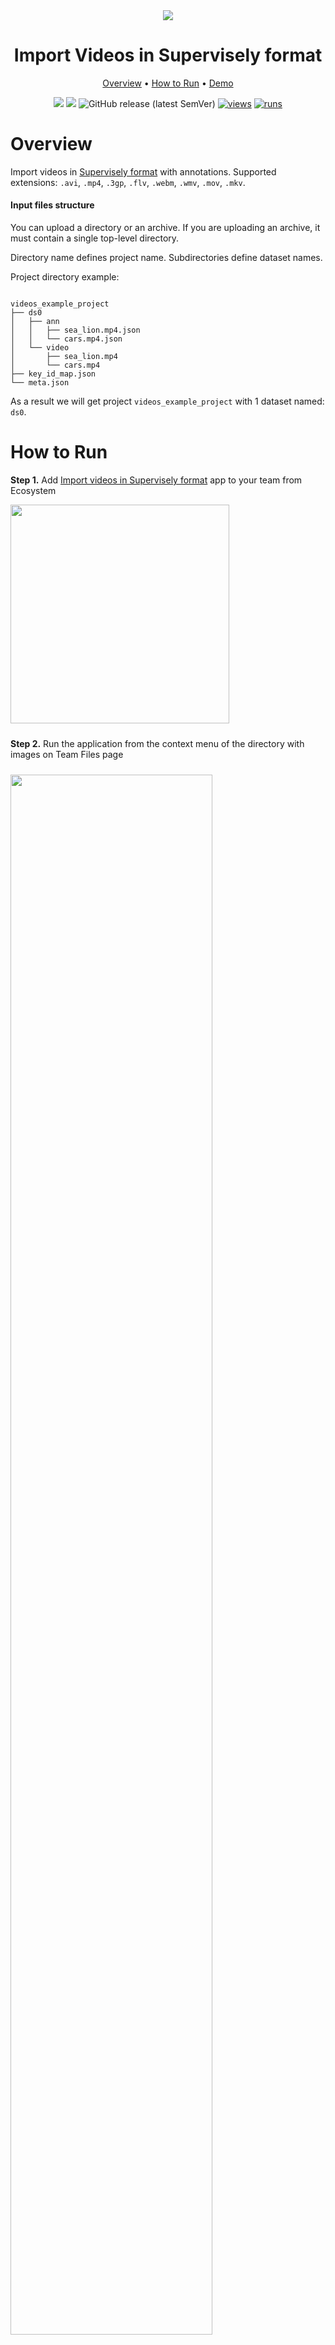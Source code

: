 <div align="center" markdown>

<img src="https://user-images.githubusercontent.com/48245050/182845074-905a4570-31bf-4c1a-8cb4-283157781530.jpg"/>

# Import Videos in Supervisely format

<p align="center">
  <a href="#Overview">Overview</a> •
  <a href="#How-to-Run">How to Run</a> •
  <a href="#Demo">Demo</a>
</p>

[![](https://img.shields.io/badge/supervisely-ecosystem-brightgreen)](https://ecosystem.supervise.ly/apps/supervisely-ecosystem/import-videos-in-sly-format)
[![](https://img.shields.io/badge/slack-chat-green.svg?logo=slack)](https://supervise.ly/slack)
![GitHub release (latest SemVer)](https://img.shields.io/github/v/release/supervisely-ecosystem/import-videos-in-sly-format)
[![views](https://app.supervise.ly/img/badges/views/supervisely-ecosystem/import-videos-in-sly-format.png)](https://supervise.ly)
[![runs](https://app.supervise.ly/img/badges/runs/supervisely-ecosystem/import-videos-in-sly-format.png)](https://supervise.ly)

</div>

# Overview

Import videos in [Supervisely format](https://docs.supervise.ly/data-organization/00_ann_format_navi) with annotations. Supported extensions: `.avi`, `.mp4`, `.3gp`, `.flv`, `.webm`, `.wmv`, `.mov`, `.mkv`.

#### Input files structure

You can upload a directory or an archive. If you are uploading an archive, it must contain a single top-level directory.

Directory name defines project name. Subdirectories define dataset names.

Project directory example:

```

videos_example_project
├── ds0
│   ├── ann
│   │   ├── sea_lion.mp4.json
│   │   └── cars.mp4.json
│   └── video
│       ├── sea_lion.mp4
│       └── cars.mp4
├── key_id_map.json
└── meta.json

```

As a result we will get project `videos_example_project` with 1 dataset named: `ds0`.

# How to Run

**Step 1.** Add [Import videos in Supervisely format](https://ecosystem.supervise.ly/apps/supervisely-ecosystem/import-videos-in-sly-format) app to your team from Ecosystem

<img data-key="sly-module-link" data-module-slug="supervisely-ecosystem/import-videos-in-sly-format" src="https://i.imgur.com/Fp3AaKn.png" width="350px" style='padding-bottom: 10px'/>

**Step 2.** Run the application from the context menu of the directory with images on Team Files page

<img src="https://i.imgur.com/gcpgmqO.png" width="80%" style='padding-top: 10px'>  

**Step 3.** Press the Run button in the modal window

<img src="https://i.imgur.com/V8mWuPz.png" width="80%" style='padding-top: 10px'>

**Step 4.** After running the application, you will be redirected to the Tasks page. Once application processing has finished, your project will become available. Click on the project name to open it.

<img src="https://i.imgur.com/aKshaPm.png" width="80%" style='padding-top: 10px'>

### Demo
Example of uploading videos project with annotations to Supervisely:
![](https://i.imgur.com/xWPcmLJ.gif)


